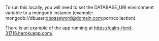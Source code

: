 To run this locally, you will need to set the DATABASE_URI environment variable to a mongodb instance (example: mongodb://dbuser:dbpassword@domain.com:port/collection).

There is an example of the app running at https://calm-fjord-31716.herokuapp.com/